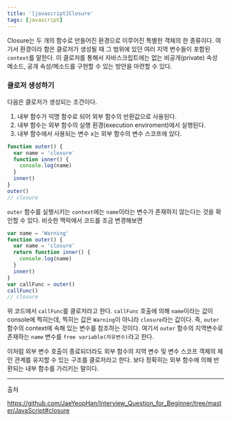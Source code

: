 ```yaml
---
title: '[javascript]Closure'
tags: [javascript]
---
```


Closure는 두 개의 함수로 만들어진 환경으로 이루어진 특별한 객체의 한 종류이다. 여기서 환경이라 함은 클로저가 생성될 때 그 범위에 있던 여러 지역 변수들이 포함된 `context`를 말한다. 이 클로저를 통해서 자바스크립트에는 없는 비공개(private) 속성 메소드, 공개 속성/메소드를 구현할 수 있는 방안을 마련할 수 있다.

### 클로저 생성하기

다음은 클로저가 생성되는 조건이다.

1. 내부 함수가 익명 함수로 되어 외부 함수의 반환값으로 사용된다.
2. 내부 함수는 외부 함수의 실행 횐경(execution enviroment)에서 실행된다.
3. 내부 함수에서 사용되는 변수 x는 외부 함수의 변수 스코프에 있다.

```javascript
function outer() {
  var name = 'closure'
  function inner() {
    console.log(name)
  }
  inner()
}
outer()
// closure
```

`outer` 함수를 실행시키는 `context`에는 `name`이라는 변수가 존재하지 않는다는 것을 확인할 수 있다. 비슷한 맥락에서 코드를 조금 변경해보면

```javascript
var name = 'Warning'
function outer() {
  var name = 'closure'
  return function inner() {
    console.log(name)
  }
  inner()
}
var callFunc = outer()
callFunc()
// closure
```

위 코드에서 `callFunc`를 클로저라고 한다. `callFunc` 호출에 의해 `name`이라는 값이 console에 찍히는데, 찍히는 값은 `Warning`이 아니라 `closure`라는 값이다. 즉, `outer` 함수의 context에 속해 있는 변수를 참조하는 것이다. 여기서 `outer` 함수의 지역변수로 존재하는 `name` 변수를 `free variable(자유변수)`라고 한다.

이처럼 외부 변수 호출이 종료되더라도 외부 함수의 지역 변수 및 변수 스코프 객체의 체인 관계를 유지할 수 있는 구조를 클로저라고 한다. 보다 정확히는 외부 함수에 의해 반환되는 내부 함수를 가리키는 말이다.

---

출처

https://github.com/JaeYeopHan/Interview_Question_for_Beginner/tree/master/JavaScript#closure

